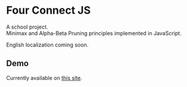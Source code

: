 Four Connect JS
===============
A school project.                                          
Minimax and Alpha-Beta Pruning principles implemented in JavaScript.

English localization coming soon.

## Demo
Currently available on [this site](https://gimu.org/viergewinnt).
